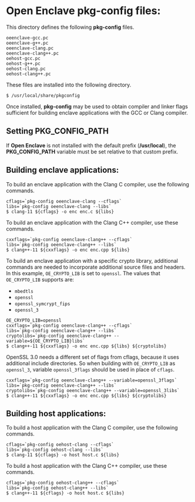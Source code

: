 Open Enclave pkg-config files:
==============================

This directory defines the following **pkg-config** files.

```
oeenclave-gcc.pc
oeenclave-g++.pc
oeenclave-clang.pc
oeenclave-clang++.pc
oehost-gcc.pc
oehost-g++.pc
oehost-clang.pc
oehost-clang++.pc
```

These files are installed into the following directory.

```
$ /usr/local/share/pkgconfig
```

Once installed, **pkg-config** may be used to obtain compiler and linker flags
sufficient for building enclave applications with the GCC or Clang compiler.

Setting **PKG_CONFIG_PATH**
---------------------------

If **Open Enclave** is not installed with the default prefix (**/usr/local**),
the **PKG_CONFIG_PATH** variable must be set relative to that custom prefix.

Building enclave applications:
------------------------------

To build an enclave application with the Clang C compiler, use the following
commands.

```
cflags=`pkg-config oeenclave-clang --cflags`
libs=`pkg-config oeenclave-clang --libs`
$ clang-11 ${cflags} -o enc enc.c ${libs}
```

To build an enclave application with the Clang C++ compiler, use these commands.

```
cxxflags=`pkg-config oeenclave-clang++ --cflags`
libs=`pkg-config oeenclave-clang++ --libs`
$ clang++-11 ${cxxflags} -o enc enc.cpp ${libs}
```

To build an enclave application with a specific crypto library, additional commands are needed to incorporate additional source files and headers. In this example, `OE_CRYPTO_LIB` is set to `openssl`. The values that `OE_CRYPTO_LIB` supports are:
- `mbedtls`
- `openssl`
- `openssl_symcrypt_fips`
- `openssl_3`

```
OE_CRYPTO_LIB=openssl
cxxflags=`pkg-config oeenclave-clang++ --cflags`
libs=`pkg-config oeenclave-clang++ --libs`
cryptolibs=`pkg-config oeenclave-clang++ --variable=${OE_CRYPTO_LIB}libs`
$ clang++-11 ${cxxflags} -o enc enc.cpp ${libs} ${cryptolibs}
```

OpenSSL 3.0 needs a different set of flags from cflags, because it uses additional include directories. So when building with `OE_CRYPTO_LIB` as `openssl_3`, variable `openssl_3flags` should be used in place of `cflags`.

```
cxxflags=`pkg-config oeenclave-clang++ --variable=openssl_3flags`
libs=`pkg-config oeenclave-clang++ --libs`
cryptolibs=`pkg-config oeenclave-clang++ --variable=openssl_3libs`
$ clang++-11 ${cxxflags} -o enc enc.cpp ${libs} ${cryptolibs}
```

Building host applications:
---------------------------

To build a host application with the Clang C compiler, use the following
commands.

```
cflags=`pkg-config oehost-clang --cflags`
libs=`pkg-config oehost-clang --libs`
$ clang-11 ${cflags} -o host host.c ${libs}
```

To build a host application with the Clang C++ compiler, use these commands.

```
cflags=`pkg-config oehost-clang++ --cflags`
libs=`pkg-config oehost-clang++ --libs`
$ clang++-11 ${cflags} -o host host.c ${libs}
```
